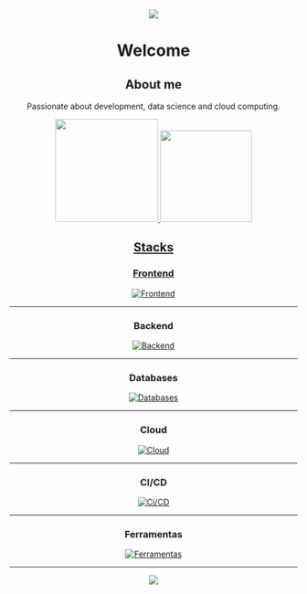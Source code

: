   <div align="center">
  <img align="center" src="https://media.giphy.com/channel_assets/linkinpark/s6Bt8ilrpfUS.png"/>
</div>
<h1 align='center'>Welcome</h1> 
<h2 align='center'>About me</h2>
<p align='center'>Passionate about development, data science and cloud computing.</p>
<div align="center">
  <a href="https://github.com/PaPaPaulitos">
  <img height="180em" style=border_radius="20" src="https://github-readme-stats.vercel.app/api?username=PaPaPaulitos&theme=dracula"/>
    <img height="160em" aligh="right" style=border_radius="20" src="https://github-readme-stats.vercel.app/api/top-langs/?username=PaPaPaulitos&layout=compact&langs_count=7&theme=dracula"/>

<h2 align='center'>Stacks</h2>

### Frontend
    
[![Frontend](https://skillicons.dev/icons?i=js,ts,html,css,react,bootstrap)](https://skillicons.dev)

---

### Backend

[![Backend](https://skillicons.dev/icons?i=django,laravel,php,python,prisma,nodejs,express)](https://skillicons.dev)

---

### Databases

[![Databases](https://skillicons.dev/icons?i=mysql,postgres,mongodb)](https://skillicons.dev)

---

### Cloud

[![Cloud](https://skillicons.dev/icons?i=aws,azure,vercel,cloudflare)](https://skillicons.dev)

---

### CI/CD

[![Ci/CD](https://skillicons.dev/icons?i=docker,gitlab)](https://skillicons.dev)

---

### Ferramentas

[![Ferramentas](https://skillicons.dev/icons?i=git,github,figma,vscode,linux,powershell)](https://skillicons.dev)

---

  <div align="center">
  <img align="center" src="https://media.giphy.com/channel_assets/linkinpark/s6Bt8ilrpfUS.png"/>



 
<div> 
</div>
</div>
  
